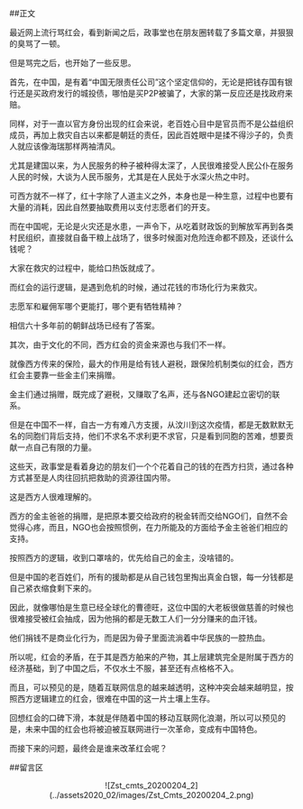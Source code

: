 ##正文

最近网上流行骂红会，看到新闻之后，政事堂也在朋友圈转载了多篇文章，并狠狠的臭骂了一顿。

但是骂完之后，也开始了一些反思。

首先，在中国，是有着“中国无限责任公司”这个坚定信仰的，无论是把钱存国有银行还是买政府发行的城投债，哪怕是买P2P被骗了，大家的第一反应还是找政府来赔。

同样，对于一直以官方身份出现的红会来说，老百姓心目中是官员而不是公益组织成员，再加上救灾自古以来都是朝廷的责任，因此百姓眼中是揉不得沙子的，负责人就应该像海瑞那样两袖清风。

尤其是建国以来，为人民服务的种子被种得太深了，人民很难接受人民公仆在服务人民的时候，大谈为人民币服务，尤其是在人民处于水深火热之中时。

可西方就不一样了，红十字除了人道主义之外，本身也是一种生意，过程中也要有大量的消耗，因此自然要抽取费用以支付志愿者们的开支。

而在中国呢，无论是火灾还是水患，一声令下，从吃着财政饭的到解放军再到各类村民组织，直接就自备干粮上战场了，很多时候面对危险连命都不顾及，还谈什么钱呢？

大家在救灾的过程中，能给口热饭就成了。

而红会的运行逻辑，是遇到危机的时候，通过花钱的市场化行为来救灾。

志愿军和雇佣军哪个更能打，哪个更有牺牲精神？

相信六十多年前的朝鲜战场已经有了答案。


其次，由于文化的不同，西方红会的资金来源也与我们不一样。

就像西方传来的保险，最大的作用是给有钱人避税，跟保险机制类似的红会，西方红会主要靠一些金主们来捐赠。

金主们通过捐赠，既完成了避税，又赚取了名声，还与各NGO建起立密切的联系。

但是在中国不一样，自古一方有难八方支援，从汶川到这次疫情，都是无数默默无名的同胞们背后支持，他们不求名不求利更不求官，只是看到同胞的苦难，想要贡献一点自己有限的力量。

这些天，政事堂是看着身边的朋友们一个个花着自己的钱的在西方扫货，通过各种方式甚至是人肉往回抗把救助的资源往国内带。

这是西方人很难理解的。

西方的金主爸爸的捐赠，是把原本要交给政府的税金转而交给NGO们，自然不会觉得心疼，而且，NGO也会按照惯例，在力所能及的方面给予金主爸爸们相应的支持。

按照西方的逻辑，收到口罩啥的，优先给自己的金主，没啥错的。

但是中国的老百姓们，所有的援助都是从自己钱包里掏出真金白银，每一分钱都是自己紧衣缩食剩下来的。

因此，就像哪怕是生意已经全球化的曹德旺，这位中国的大老板很做慈善的时候也很难接受被红会抽成，因为他捐的都是无数工人们一分分赚来的血汗钱。

他们捐钱不是商业化行为，而是因为骨子里面流淌着中华民族的一腔热血。

所以呢，红会的矛盾，在于其是西方舶来的产物，其上层建筑完全是附属于西方的经济基础，到了中国之后，不仅水土不服，甚至还有点格格不入。

而且，可以预见的是，随着互联网信息的越来越透明，这种冲突会越来越明显，按照西方逻辑建立的红会，很难在中国的这一片土壤上生存。

回想红会的口碑下滑，本就是伴随着中国的移动互联网化浪潮，所以可以预见的是，未来中国的红会也将被迫被互联网进行一次革命，变成有中国特色。

而接下来的问题，最终会是谁来改革红会呢？

##留言区
 <div align="center">![Zst_cmts_20200204_2](../assets2020_02/images/Zst_Cmts_20200204_2.png)</div>